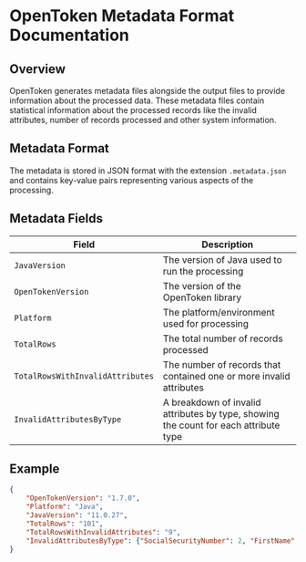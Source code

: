 # OpenToken Metadata Format Documentation

## Overview

OpenToken generates metadata files alongside the output files to provide information about the processed data. These metadata files contain statistical information about the processed records like the invalid attributes, number of records processed and other system information.

## Metadata Format

The metadata is stored in JSON format with the extension `.metadata.json` and contains key-value pairs representing various aspects of the processing.

## Metadata Fields

| Field | Description |
|-------|-------------|
| `JavaVersion` | The version of Java used to run the processing |
| `OpenTokenVersion` | The version of the OpenToken library |
| `Platform` | The platform/environment used for processing |
| `TotalRows` | The total number of records processed |
| `TotalRowsWithInvalidAttributes` | The number of records that contained one or more invalid attributes |
| `InvalidAttributesByType` | A breakdown of invalid attributes by type, showing the count for each attribute type |

## Example

```json
{
    "OpenTokenVersion": "1.7.0",
    "Platform": "Java",
    "JavaVersion": "11.0.27",
    "TotalRows": "101",
    "TotalRowsWithInvalidAttributes": "9",
    "InvalidAttributesByType": {"SocialSecurityNumber": 2, "FirstName": 1, "PostalCode": 1, "LastName": 2, "BirthDate": 3}
}